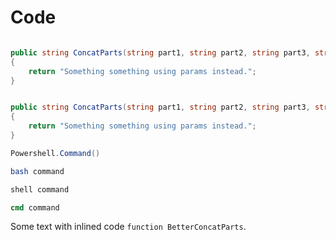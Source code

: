 # Code

```c#

public string ConcatParts(string part1, string part2, string part3, string part4, string part5, string part6, string part7, string part8, string part9, string part10, string part11, string part12, string part13, string part14, string part15)
{
    return "Something something using params instead.";
}
```

```csharp

public string ConcatParts(string part1, string part2, string part3, string part4, string part5, string part6, string part7, string part8, string part9, string part10, string part11, string part12, string part13, string part14, string part15)
{
    return "Something something using params instead.";
}
```

```powershell
Powershell.Command()
```

```bash
bash command
```

```sh
shell command
```

```cmd
cmd command
```

Some text with inlined code `function BetterConcatParts`.

